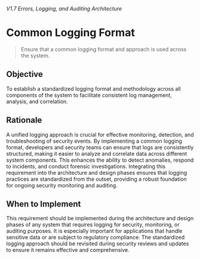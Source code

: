 *V1.7 Errors, Logging, and Auditing Architecture*

# Common Logging Format

> Ensure that a common logging format and approach is used across the system.

## Objective
To establish a standardized logging format and methodology across all components of the system to facilitate consistent log management, analysis, and correlation.

## Rationale
A unified logging approach is crucial for effective monitoring, detection, and troubleshooting of security events. By implementing a common logging format, developers and security teams can ensure that logs are consistently structured, making it easier to analyze and correlate data across different system components. This enhances the ability to detect anomalies, respond to incidents, and conduct forensic investigations. Integrating this requirement into the architecture and design phases ensures that logging practices are standardized from the outset, providing a robust foundation for ongoing security monitoring and auditing.

## When to Implement
This requirement should be implemented during the architecture and design phases of any system that requires logging for security, monitoring, or auditing purposes. It is especially important for applications that handle sensitive data or are subject to regulatory compliance. The standardized logging approach should be revisited during security reviews and updates to ensure it remains effective and comprehensive.

